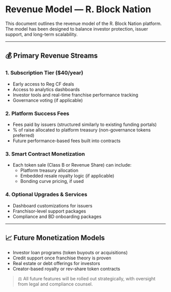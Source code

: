 # Revenue Model — R. Block Nation

This document outlines the revenue model of the R. Block Nation platform. The model has been designed to balance investor protection, issuer support, and long-term scalability.

---

## 💰 Primary Revenue Streams

### 1. Subscription Tier ($40/year)

- Early access to Reg CF deals
- Access to analytics dashboards
- Investor tools and real-time franchise performance tracking
- Governance voting (if applicable)

### 2. Platform Success Fees

- Fees paid by issuers (structured similarly to existing funding portals)
- % of raise allocated to platform treasury (non-governance tokens preferred)
- Future performance-based fees built into contracts

### 3. Smart Contract Monetization

- Each token sale (Class B or Revenue Share) can include:
  - Platform treasury allocation
  - Embedded resale royalty logic (if applicable)
  - Bonding curve pricing, if used

### 4. Optional Upgrades & Services

- Dashboard customizations for issuers
- Franchisor-level support packages
- Compliance and BD onboarding packages

---

## 📈 Future Monetization Models

- Investor loan programs (token buyouts or acquisitions)
- Credit support once franchise theory is proven
- Real estate or debt offerings for investors
- Creator-based royalty or rev-share token contracts

> ⚖️ All future features will be rolled out strategically, with oversight from legal and compliance counsel.



